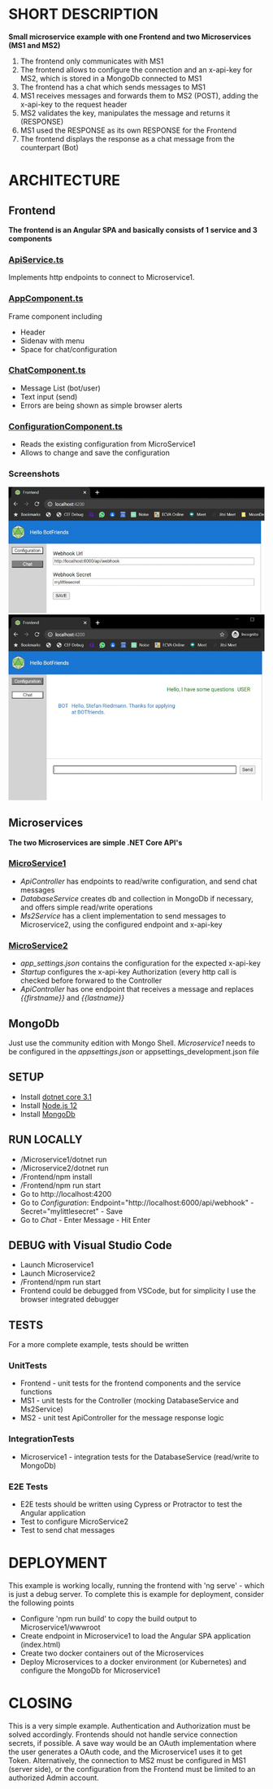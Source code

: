 # SHORT DESCRIPTION
**Small microservice example with one Frontend and two Microservices (MS1 and MS2)**
1. The frontend only communicates with MS1
2. The frontend allows to configure the connection and an x-api-key for MS2, which is stored in a MongoDb connected to MS1
3. The frontend has a chat which sends messages to MS1
4. MS1 receives messages and forwards them to MS2 (POST), adding the x-api-key to the request header
5. MS2 validates the key, manipulates the message and returns it (RESPONSE)
6. MS1 used the RESPONSE as its own RESPONSE for the Frontend
7. The frontend displays the response as a chat message from the counterpart (Bot)

# ARCHITECTURE
## Frontend
**The frontend is an Angular SPA and basically consists of 1 service and 3 components**
### [ApiService.ts](/Frontend/src/app/servcies/)
Implements http endpoints to connect to Microservice1.
### [AppComponent.ts](/Frontend/src/app/)
Frame component including 
- Header
- Sidenav with menu
- Space for chat/configuration
### [ChatComponent.ts](/Frontend/src/app/components/chat/)
- Message List (bot/user)
- Text input (send)
- Errors are being shown as simple browser alerts
### [ConfigurationComponent.ts](/Frontend/src/app/components/configuration/)
- Reads the existing configuration from MicroService1
- Allows to change and save the configuration
### Screenshots
![Configuration](frontend_configuration.jpg)
![Chat](frontend_chat.jpg)
## Microservices
**The two Microservices are simple .NET Core API's**
### [MicroService1](/MicroService1/)
- _ApiController_ has endpoints to read/write configuration, and send chat messages
- _DatabaseService_ creates db and collection in MongoDb if necessary, and offers simple read/write operations
- _Ms2Service_ has a client implementation to send messages to Microservice2, using the configured endpoint and x-api-key
### [MicroService2](/MicroService2/)
- _app_settings.json_ contains the configuration for the expected x-api-key
- _Startup_ configures the x-api-key Authorization (every http call is checked before forwared to the Controller
- _ApiController_ has one endpoint that receives a message and replaces _{{firstname}}_ and _{{lastname}}_
## MongoDb
Just use the community edition with Mongo Shell. _Microservice1_ needs to be configured in the _appsettings.json_ or appsettings_development.json file

## SETUP
- Install [dotnet core 3.1](https://dotnet.microsoft.com/download/dotnet-core/3.1)
- Install [Node.js 12](https://nodejs.org/en/download/)
- Install [MongoDb](https://www.mongodb.com/try/download/community)

## RUN LOCALLY
- /Microservice1/dotnet run
- /Microservice2/dotnet run
- /Frontend/npm install
- /Frontend/npm run start
- Go to http://localhost:4200
- Go to _Configuration_: Endpoint="http://localhost:6000/api/webhook" - Secret="mylittlesecret" - Save
- Go to _Chat_ - Enter Message - Hit Enter

## DEBUG with Visual Studio Code
- Launch Microservice1
- Launch Microservice2
- /Frontend/npm run start
- Frontend could be debugged from VSCode, but for simplicity I use the browser integrated debugger

## TESTS
For a more complete example, tests should be written
### UnitTests
- Frontend - unit tests for the frontend components and the service functions
- MS1 - unit tests for the Controller (mocking DatabaseService and Ms2Service)
- MS2 - unit test ApiController for the message response logic

### IntegrationTests
- Microservice1 - integration tests for the DatabaseService (read/write to MongoDb)

### E2E Tests
- E2E tests should be written using Cypress or Protractor to test the Angular application
- Test to configure MicroService2
- Test to send chat messages

# DEPLOYMENT
This example is working locally, running the frontend with 'ng serve' - which is just a debug server. To complete this is example for deployment, consider the following points
- Configure 'npm run build' to copy the build output to Microservice1/wwwroot
- Create endpoint in Microservice1 to load the Angular SPA application (index.html)
- Create two docker containers out of the Microservices
- Deploy Microservices to a docker environment (or Kubernetes) and configure the MongoDb for Microservice1

# CLOSING
This is a very simple example. Authentication and Authorization must be solved accordingly. Frontends should not handle service connection secrets, if possible. A save way would be an OAuth implementation where the user generates a OAuth code, and the Microservice1 uses it to get Token. Alternatively, the connection to MS2 must be configured in MS1 (server side), or the configuration from the Frontend must be limited to an authorized Admin account. 
